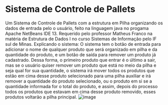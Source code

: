 # Sistema de Controle de Pallets
 Um Sistema de Controle de Pallets com a estrutura em Pilha organizando os dados de entrada pelo o usuário, feito na linguagem java no progama Apache NetBeans IDE 13. Requerido pelo professor Matheus Franco na matéria de Estrutura de Dados I no curso Sistemas de Informação pelo IF sul de Minas. Explicando o sistema: O sistema tem o botão de entrada para adicionar o nome de qualquer produto que será organizado em pilha e da quantidade do produto, e um botão de saída para remover um produto já cadastrado. Dessa forma, o primeiro produto que entrar é o último a sair, mas se o usuário quiser remover um produto que está no meio da pilha e seja qual for sua quantidade, o sistema irá mover todos os produtos que estão em cima desse produto selecionado para uma pilha auxiliar e irá remover a quantidade do produto selecionado, ou o produto em si se a quantidade informada for o total do produto, e assim, depois do processo todos os produtos que estavam em cima desse produto removido, esses produtos voltarão a pilha principal.
![image](https://user-images.githubusercontent.com/84422507/163070652-c89707ff-c57a-455d-b6e7-f97bc022c7cf.png)
